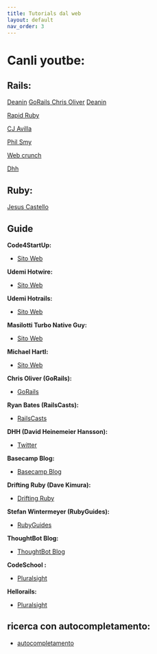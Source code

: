 ```yaml
---
title: Tutorials dal web
layout: default
nav_order: 3
---
```

# Canli youtbe: 
## Rails: 

<a href="https://www.youtube.com/@railsofficial" target="_blank">Deanin</a>
<a href="https://www.youtube.com/@GorailsTV" target="_blank">GoRails Chris Oliver<a>
<a href="https://www.youtube.com/@Deanin" target="_blank">Deanin</a>

<a href="https://www.youtube.com/@rapid-ruby" target="_blank">Rapid Ruby</a>

<a href="https://www.youtube.com/@cjav_dev" target="_blank">CJ Avilla</a>

<a href="https://www.youtube.com/@PhilSmy" target="_blank">Phil Smy</a>


<a href="https://www.youtube.com/@Webcrunch" target="_blank">Web crunch</a>

<a href="https://www.youtube.com/@davidheinemeierhansson9989" target="_blank">Dhh</a>

## Ruby: 

<a href="https://www.youtube.com/c/JesusCastello" target="_blank">Jesus Castello</a>


## Guide


**Code4StartUp:**
   - <a href="https://code4startup.com/" target="_blank">Sito Web</a>

**Udemi Hotwire:**
   - <a href="https://www.udemy.com/course/ruby-on-rails-7-y-hotwire-2023/learn/lecture/37019554#overview" target="_blank">Sito Web</a>

**Udemi Hotrails:**
   - <a href="https://www.hotrails.dev/" target="_blank">Sito Web</a>

**Masilotti Turbo Native Guy:**
   - <a href="https://masilotti.com/" target="_blank">Sito Web</a>

**Michael Hartl:**
   - <a href="https://www.michaelhartl.com/" target="_blank">Sito Web</a>

**Chris Oliver (GoRails):**
   - <a href="https://gorails.com/" target="_blank">GoRails</a>

**Ryan Bates (RailsCasts):**
   - <a href="http://railscasts.com/" target="_blank">RailsCasts</a>

**DHH (David Heinemeier Hansson):**
   - <a href="https://twitter.com/dhh" target="_blank">Twitter</a>

**Basecamp Blog:**
   - <a href="https://signalvnoise.com/" target="_blank">Basecamp Blog</a>

**Drifting Ruby (Dave Kimura):**
   - <a href="https://www.driftingruby.com/" target="_blank">Drifting Ruby</a>

**Stefan Wintermeyer (RubyGuides):**
   - <a href="https://www.rubyguides.com/" target="_blank">RubyGuides</a>

**ThoughtBot Blog:**
  - <a href="https://thoughtbot.com/blog" target="_blank">ThoughtBot Blog</a>

**CodeSchool :**
  - <a href="https://www.pluralsight.com/" target="_blank">Pluralsight</a>

**Hellorails:**
  - <a href="https://hellorails.io/" target="_blank">Pluralsight</a>



## ricerca con autocompletamento: 
- <a href="https://dev.to/thomasvanholder/search-autocomplete-stimulus-560p" target="_blank">autocompletamento</a>

